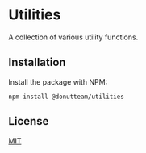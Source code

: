 # Utilities
A collection of various utility functions.

## Installation
Install the package with NPM:

```
npm install @donutteam/utilities
```

## License
[MIT](https://github.com/donutteam/npm-utilities/blob/main/LICENSE.md)